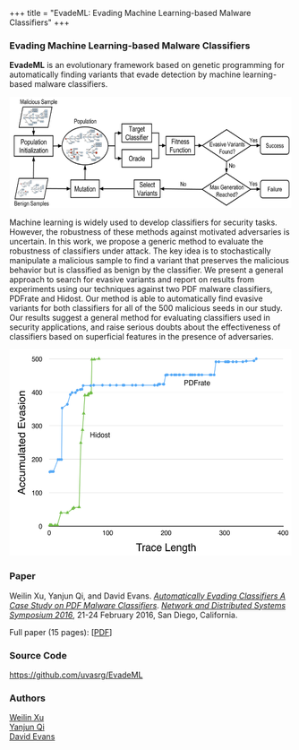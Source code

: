 +++
title = "EvadeML: Evading Machine Learning-based Malware Classifiers"
+++

### Evading Machine Learning-based Malware Classifiers

**EvadeML** is an evolutionary framework based on genetic programming
  for automatically finding variants that evade detection by machine
  learning-based malware classifiers.

<center>
<a href="/images/method.png"><img src="/images/method.png" alt="Overview" width="650px" height="199px"></a>
</center>

Machine learning is widely used to develop classifiers for security
tasks. However, the robustness of these methods against motivated
adversaries is uncertain. In this work, we propose a generic method to
evaluate the robustness of classifiers under attack. The key idea is to
stochastically manipulate a malicious sample to find a variant that
preserves the malicious behavior but is classified as benign by the
classifier. We present a general approach to search for evasive variants
and report on results from experiments using our techniques against two
PDF malware classifiers, PDFrate and Hidost. Our method is able to
automatically find evasive variants for both classifiers for all of the
500 malicious seeds in our study. Our results suggest a general method
for evaluating classifiers used in security applications, and raise
serious doubts about the effectiveness of classifiers based on
superficial features in the presence of adversaries.

<center>
<a href="/images/accumulated_evasion_by_trace_length.png"><img src="/images/accumulated_evasion_by_trace_length.png" alt="Overview" width="531px" height="369px"></a>
</center>



### Paper

Weilin Xu, Yanjun Qi, and David Evans. [_Automatically Evading
Classifiers A Case Study on PDF Malware Classifiers_](/docs/evademl.pdf).  [_Network and
Distributed Systems Symposium
2016_](https://www.internetsociety.org/events/ndss-symposium-2016),
21-24 February 2016, San Diego, California.

Full paper (15 pages): [[PDF](/docs/evademl.pdf)]

### Source Code

<a href="https://github.com/uvasrg/EvadeML">https://github.com/uvasrg/EvadeML</a>  


### Authors

[Weilin Xu](https://github.com/mzweilin)  
[Yanjun Qi](http://www.cs.virginia.edu/yanjun/)  
[David Evans](http://www.cs.virginia.edu/evans) 
